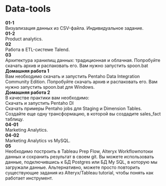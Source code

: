 # Data-tools
**01-1**  
Визуализация данных из CSV-файла. Индивидуальное задание.  
**01-2**  
Product analytics.  
**02**  
Работа в ETL-системе Talend.  
**03**  
Архитектура хранилищ данных: традиционная и облачная. Попробуйте скачать архив и распаковать его. Вам нужно запустить spoon.bat  
**Домашняя работа 1**  
Вам необходимо скачать и запустить Pentaho Data Integration Community Edition. Попробуйте скачать архив и распаковать его. Вам нужно запустить spoon.bat для Windows.  
**Домашняя работа 2**  
В качестве практики вам необходимо:  
Скачать и запустить Pentaho DI  
Скачать примеры Pentaho jobs для Staging и Dimension Tables.  
Создайте еще одну трансформацию, в которой вы создадите sales_fact таблицу.  
**04-01**  
Marketing Analytics.  
**04-02**  
Marketing Analytics vs MySQL.  
**05**  
Необходимо построить в Tableau Prep Flow, Alteryx Workflowпотоки данных и сохранить результат в своем git. Вы можете использовать данные, подключившись к БД Postgres или БД My SQL, в которую мы загружали данные. Альтернативно, можете просто повторить существующие задания из Alteryx/Tableau tutorial, чтобы понять как работает инструмент.
